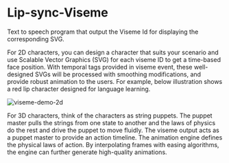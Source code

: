 # Lip-sync-Viseme
Text to speech program that output the Viseme Id for displaying the corresponding SVG.

For 2D characters, you can design a character that suits your scenario and use Scalable Vector Graphics (SVG) for each viseme ID to get a time-based face position. With temporal tags provided in viseme event, these well-designed SVGs will be processed with smoothing modifications, and provide robust animation to the users. For example, below illustration shows a red lip character designed for language learning.

![viseme-demo-2d](https://user-images.githubusercontent.com/56233967/129000062-177adee2-c2cd-4ffe-815b-a1c0020bb2fc.jpeg)

For 3D characters, think of the characters as string puppets. The puppet master pulls the strings from one state to another and the laws of physics do the rest and drive the puppet to move fluidly. The viseme output acts as a puppet master to provide an action timeline. The animation engine defines the physical laws of action. By interpolating frames with easing algorithms, the engine can further generate high-quality animations.
